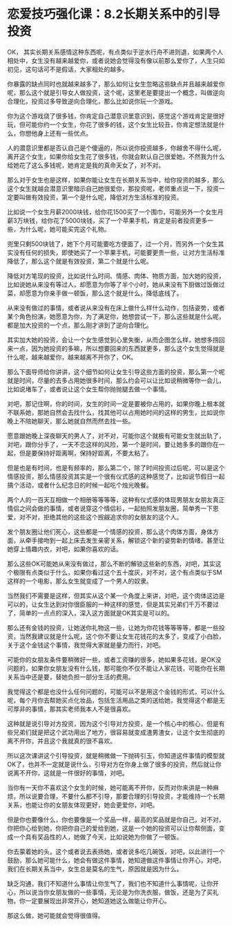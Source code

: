 # 恋爱技巧强化课：8.2长期关系中的引导投资

OK， 其实长期关系感情这种东西呢，有点类似于逆水行舟不进则退，如果两个人相处中，女生没有越来越爱你，或者说她会觉得没有像以前那么爱你了，人生只如初见，这句话可不是假话，大家相处的越多。

你暴露的缺点同时也就越来越多了，那么如何让女生忽略这些缺点并且越来越爱你呢，那么这个就是引导女人做投资，这个呢，这里老是要提出一个概念，叫做逆向合理化，投资过多导致逆向合理化，那么比如说你玩一个游戏。

你为这个游戏烧了很多钱，你肯定自己潜意识里意识到，感觉这个游戏肯定是很好玩，但可能你约一个女生，你花了很多的钱，这个女生比较丑，你肯定想法就是什么，你想他身上还有一些优点。

人的潜意识里都是否认自己是个傻逼的，所以说你投资越多，你越舍不得什么呢，离开这个女生，如果你给女生花了很多钱，你就会默认自己很爱她，不然我为什么给她花了这么多钱呢，她肯定是我的真命天女了，对不对。

那么对于女生也是这样，如果你能让女生在长期关系当中，给你投资的越多，那么这个女生就越会潜意识里暗示自己她很爱你，那投资呢，老师重点说一下，投资一定要叫做有效投资，第一个是什么呢，降低对方生活标准的投资。

比如说一个女生月薪2000块钱，给你花1500买了一个围巾，可能另外一个女生月薪3万块钱，给你花了5000块钱，买了一个苹果手机，肯定是前者投资更多一些，为什么呢，她可能买完这个礼物。

兜里只剩500块钱了，她下个月可能要吃方便面了，过一个月，而另外一个女生其实没有任何的损失，即使她买了一个苹果手机，可能要更贵一些，让对方生活标准降低了，那么这个就是有效投资，第二个就是什么呢。

降低对方笔现的投资，比如说什么时间、情感、肉体、物质方面，加大她的投资，比如说她从来没有等过人，却愿意为你等了半个小时，她从来没有下厨做过饭做过菜，却愿意为你亲手做一顿饭，那么这个就是什么，降低底线了。

从来没有做过的事情，或者说从来没有在床上做什么样什么动作，包括姿势，或者某个角色扮演，她愿意为你，为了满足你，她想尝试一下，那么这些就是什么呢，都是加大投资的一个点，那么刚才讲到了逆向合理化。

其实加大她的投资，会让一个女生感觉到心里失衡，从而企图怎么样，她想多捞回来一点，因为她投资的多嘛，所以想要回来的东西就更多，那么这个女生觉得就是什么呢，越来越爱你，越来越离不开你了，OK。

那么下面导师给你讲讲，这个细节如何让女生引导这些方面的投资，那么第一个呢就是时间，尽量的去多占用她很多时间，那么约会可以让比如说稍微等你一会儿，比如说堵车了，或者说让这个女生帮你抛抛腿去做一个事情。

对吧，那记住啊，你的时间，女生的时间一定是要被你占用的，如果你晚上根本就不联系她，那她自然会去找什么，找其他可以占用她时间的这样的男生，比如说你晚上不陪她聊天，那么她就自然而然去找一些。

愿意跟她晚上深夜聊天的男人了，对不对，可能你这个就极有可能女生就出轨了，对吧，跟你分手了，一天不恋这样的风险，第一个是时间，要让她多多的跟你在一起，但是要保持好距离啊，保持好距离，不要太粘了。

但是也是有时间，也是有频率的，那么第二个，除了时间投资过后呢，可以是这个情感投资，那么情感投资其实是一个很有仪式感的这种感觉了，比如说节假日一起搞个活动，或者什么纪念日的时候一起吃个烛光晚餐。

两个人的一百天互相做一个相册等等等等，这种有仪式感的体现男朋友女朋友真正情侣之间会做的事情，或者说穿这个情侣衫，一起拍照发朋友圈，简单秀一下恩爱，对不对，拒绝其他的这些这个觊觎追求你的女朋友的这个人。

发个朋友圈让他们死心，这些都是一个情感的投资，那么这个肉体方面，身体方面，从牵手接吻到一起上床去发生亲密关系，解锁这个新的姿势新的情绪，甚至让她穿上情趣内衣，对吧，如果你喜欢的话。

那么这些OK可能她从来没有做过，那么不断的解锁这些新的东西，对吧，其实这个极限有点类似于什么，如果你看过这个五十度灰，对不对，这个有点类似于SM这样的一个电影，那么女生就变成了一个男人的奴隶。

当然我们不需要是这样，但其实从这个某一个角度上来讲，对吧，这个肉体这边是可以的，让女生达到对你很臣服的一种这样的感觉，但是其实兄弟们千万不要过了，简单的一点点的深入，深入这方面就是OK其实是可以的。

那么还有金钱的投资，让她送你礼物这一些，让她为你花钱等等等等，都是一些投资，当然我建议就是什么呢，这个你不要让女生花钱花的太多了，变成了小白脸，关于这个金钱这个事情，我觉得大家就是量力而行，对吧。

可能你的女朋友条件要稍微好一些，或者工资赚的很多，她如果多花钱，是OK没问题的，如果你女朋友没有什么钱，那可能你不仅不能让人家花钱，可能你在长期关系当中还是要，替她负担一部分生活的费用。

我觉得这个都是也没什么任何问题的，可能可以不是用这个金钱的形式，可以什么呢，每个月你去帮她买点化妆品，包括生活用品之类的送给她，我觉得这个都是无可厚非的事情，那其实老师我本人不是很喜欢。

这种就是说引导对方投资，因为这个引导对方投资，是一个核心中的核心，但是有些兄弟们就是把这个武功用出了地方，很容易就变成渣男渣女，让这个女生彻底的离不开你，并且这个我就真的很不喜欢。

所以这次课讲这个引导投资，就是稍微做一下抛砖引玉，你知道这件事情的模型就OK了，也并不一定就是说什么，引导对方在你身上做了很多的投资，然后就让你说离不开你，这就是一件很好的事情，对吧。

当你有一天你不喜欢这个女生的时候，她可能离不开你，反而对你来讲是一种麻烦，所以说要合理，不要什么都不引导，那要合理的引导投资，才能维持一个长期关系，也能让你的女朋友体现更好，她会更爱你，对吧。

但是你也要像什么，你也要像是一个奖品一样，最高的奖品就是你自己，对不对，你把你心给到她，你把你自己的爱给到她，这是一个她的投资可以让你帮侧面，变成一个具有奖品性的人，她做了今天，比如说她为你做了一顿饭。

你去蒙着她的头，这个或者说去表扬她，或者说多吃几碗饭，对吧，以此进行一个鼓励，那么她可能什么，她会有做这件事情，她知道做这件事情让你开心，对吧，我们在长期关系当中，女生总是莫名的生气，原因就是因为什么。

缺乏沟通，我们不知道什么事情让你生气了，我们也不知道什么事情呢，让你开心，所以说当你女朋友做的一些事情，无论是为你洗衣服，做饭，还是为了买礼物，你一定要展现出非常开心，她知道她这么做能让你开心。

那这么做，她可能就会觉得很值得。